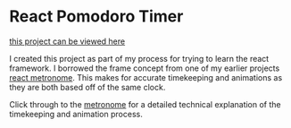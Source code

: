 # React Pomodoro Timer

[this project can be viewed here](https://njmyers.github.io/react-metronome/)

I created this project as part of my process for trying to learn the react framework. I borrowed the frame concept from one of my earlier projects [react metronome](https://github.com/njmyers/react-metronome). This makes for accurate timekeeping and animations as they are both based off of the same clock. 

Click through to the [metronome](https://njmyers.github.io/react-metronome/) for a detailed technical explanation of the timekeeping and animation process.